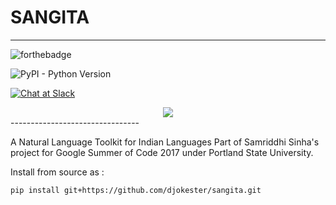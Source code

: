 # SANGITA
----------------
![forthebadge](https://forthebadge.com/images/badges/made-with-python.svg)

![PyPI - Python Version](https://img.shields.io/pypi/pyversions/Django.svg)

[![Chat at Slack](https://img.shields.io/badge/chat-on%20slack-black.svg?style=plastic)](https://join.slack.com/t/sangitanlp/shared_invite/enQtMzc2NzMzODQ2ODU1LTRkOTUwODViMDBlNjIzZGNhZWIzNzc5MjM0Y2Y3YjYzMWY1NThjYmVkY2Y4M2RhODU5NzQ0MzZmODE4NmQ4ZmU)

<div align = "center"><img src = "https://raw.githubusercontent.com/djokester/sangita/master/sangita/static/sangita.png" /></div>
--------------------------------

A Natural Language Toolkit for Indian Languages
Part of Samriddhi Sinha's project for Google Summer of Code 2017 under Portland State University.

Install from source as :

````
pip install git+https://github.com/djokester/sangita.git
````
